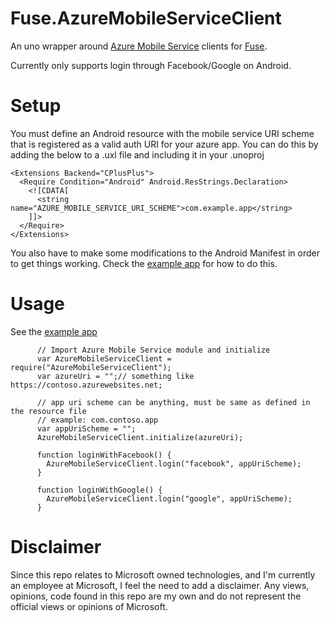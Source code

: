 # Fuse.AzureMobileServiceClient
An uno wrapper around [Azure Mobile Service](https://azure.microsoft.com/en-us/services/app-service/mobile/) clients for [Fuse](https://www.fusetools.com/). 

Currently only supports login through Facebook/Google on Android.


# Setup

You must define an Android resource with the mobile service URI scheme that is registered as a valid auth URI for your azure app.
You can do this by adding the below to a .uxl file and including it in your .unoproj

```
<Extensions Backend="CPlusPlus">
  <Require Condition="Android" Android.ResStrings.Declaration>
    <![CDATA[
      <string name="AZURE_MOBILE_SERVICE_URI_SCHEME">com.example.app</string>
    ]]>
  </Require>
</Extensions>
```

You also have to make some modifications to the Android Manifest in order to get things working. Check the [example app](https://github.com/mitchhymel/Fuse.AzureMobileServiceClient/blob/master/AzureExample/AzureExample.uxl) for how to do this.

# Usage
See the [example app](https://github.com/mitchhymel/Fuse.AzureMobileServiceClient/tree/master/AzureExample)

```
      // Import Azure Mobile Service module and initialize
      var AzureMobileServiceClient = require("AzureMobileServiceClient");
      var azureUri = "";// something like https://contoso.azurewebsites.net;

      // app uri scheme can be anything, must be same as defined in the resource file
      // example: com.contoso.app
      var appUriScheme = "";
      AzureMobileServiceClient.initialize(azureUri);

      function loginWithFacebook() {
        AzureMobileServiceClient.login("facebook", appUriScheme);
      }

      function loginWithGoogle() {
        AzureMobileServiceClient.login("google", appUriScheme);
      }
```

# Disclaimer
Since this repo relates to Microsoft owned technologies, and I'm currently an employee at Microsoft, I feel the need to add a disclaimer.
Any views, opinions, code found in this repo are my own and do not represent the official views or opinions of Microsoft.
